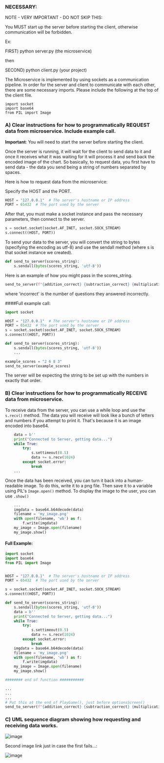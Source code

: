 ### NECESSARY:

NOTE - VERY IMPORTANT - DO NOT SKIP THIS:

You MUST start up the server before starting the client, otherwise communication will be forbidden.

Ex: 

FIRST) python server.py (the microservice)

then

SECOND) python client.py (your project)

The Microservice is implemented by using sockets as a communication pipeline.
In order for the server and client to communicate with each other, there are some necessary imports.
Please include the following at the top of the client file.

```commandline
import socket
import base64
from PIL import Image
```

### A) Clear instructions for how to programmatically REQUEST data from microservice. Include example call.

**Important**: You will need to start the server before starting the client. 

Once the server is running, it will wait for the client to send data to it and 
once it receives what it was waiting for it will process it and send back the 
encoded image of the chart. So basically, to request data, you first have to 
send data - the data you send being a string of numbers separated by spaces.

Here is how to request data from the microservice:

Specify the HOST and the PORT.

```python
HOST = "127.0.0.1"  # The server's hostname or IP address
PORT = 65432  # The port used by the server
```
After that, you must make a socket instance and pass the necessary parameters, 
then connect to the server.
```python
s = socket.socket(socket.AF_INET, socket.SOCK_STREAM)
s.connect((HOST, PORT))
```

To send your data to the server, you will convert the string to bytes (specifying the
encoding as utf-8) and use the sendall method (where s is that socket instance we created).
```python
def send_to_server(scores_string):
    s.sendall(bytes(scores_string, 'utf-8'))
```

Here is an example of how you might pass in the scores_string.
```python
send_to_server(f"{addition_correct} {subtraction_correct} {multiplication_correct} {incorrect}")
```
where 'incorrect' is the number of questions they answered incorrectly.

####Full example call:
```python
import socket

HOST = "127.0.0.1"  # The server's hostname or IP address
PORT = 65432  # The port used by the server
s = socket.socket(socket.AF_INET, socket.SOCK_STREAM)
s.connect((HOST, PORT))

def send_to_server(scores_string):
    s.sendall(bytes(scores_string, 'utf-8'))
    ...

example_scores = "2 6 8 3"
send_to_server(example_scores)
```

The server will be expecting the string to be set up with the numbers in exactly that order.

### B) Clear instructions for how to programmatically RECEIVE data from microservice.

To receive data from the server, you can use a while loop and use the ``s.recv()`` method.
The data you will receive will look like a bunch of letters and numbers if you attempt to
print it. That's because it is an image encoded into base64.
```python
    data = b''
    print("Connected to Server, getting data...")
    while True:
        try:
            s.settimeout(0.5)
            data += s.recv(1024)
        except socket.error:
            break
    ...
```
Once the data has been received, you can turn it back into a human-readable image.
To do this, write it to a png file.
Then save it to a variable using PIL's ``Image.open()`` method.
To display the image to the user, you can use ``.show()``
``` python
    ...
    imgdata = base64.b64decode(data)
    filename = 'my_image.png'
    with open(filename, 'wb') as f:
        f.write(imgdata)
    my_image = Image.open(filename)
    my_image.show()
```

#### Full Example:
```python
import socket
import base64
from PIL import Image


HOST = "127.0.0.1"  # The server's hostname or IP address
PORT = 65432  # The port used by the server

s = socket.socket(socket.AF_INET, socket.SOCK_STREAM)
s.connect((HOST, PORT))

def send_to_server(scores_string):
    s.sendall(bytes(scores_string, 'utf-8'))
    data = b''
    print("Connected to Server, getting data...")
    while True:
        try:
            s.settimeout(0.5)
            data += s.recv(1024)
        except socket.error:
            break
    imgdata = base64.b64decode(data)
    filename = 'my_image.png'
    with open(filename, 'wb') as f:
        f.write(imgdata)
    my_image = Image.open(filename)
    my_image.show()

######## end of function ###########

...
...
...
# Put this at the end of PlayGame(), just before optionsScreen()
send_to_server(f"{addition_correct} {subtraction_correct} {multiplication_correct} {incorrect}")

```

### C) UML sequence diagram showing how requesting and receiving data works.

![image](https://i.ibb.co/9hK68JV/Screenshot-2023-07-31-at-8-14-13-PM.png)

Second image link just in case the first fails...:

![image](https://github.com/AriZeto/microservice/assets/98569819/d5926b0d-ce4e-471c-8090-a4b7b0453c42)



